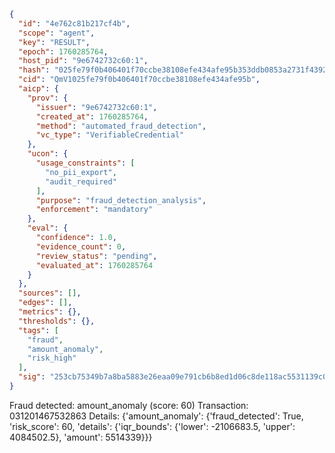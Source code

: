 ```json
{
  "id": "4e762c81b217cf4b",
  "scope": "agent",
  "key": "RESULT",
  "epoch": 1760285764,
  "host_pid": "9e6742732c60:1",
  "hash": "025fe79f0b406401f70ccbe38108efe434afe95b353ddb0853a2731f43924c5e",
  "cid": "QmV1025fe79f0b406401f70ccbe38108efe434afe95b",
  "aicp": {
    "prov": {
      "issuer": "9e6742732c60:1",
      "created_at": 1760285764,
      "method": "automated_fraud_detection",
      "vc_type": "VerifiableCredential"
    },
    "ucon": {
      "usage_constraints": [
        "no_pii_export",
        "audit_required"
      ],
      "purpose": "fraud_detection_analysis",
      "enforcement": "mandatory"
    },
    "eval": {
      "confidence": 1.0,
      "evidence_count": 0,
      "review_status": "pending",
      "evaluated_at": 1760285764
    }
  },
  "sources": [],
  "edges": [],
  "metrics": {},
  "thresholds": {},
  "tags": [
    "fraud",
    "amount_anomaly",
    "risk_high"
  ],
  "sig": "253cb75349b7a8ba5883e26eaa09e791cb6b8ed1d06c8de118ac5531139c0f96"
}
```

Fraud detected: amount_anomaly (score: 60)
Transaction: 031201467532863
Details: {'amount_anomaly': {'fraud_detected': True, 'risk_score': 60, 'details': {'iqr_bounds': {'lower': -2106683.5, 'upper': 4084502.5}, 'amount': 5514339}}}